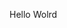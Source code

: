 Hello Wolrd








































































































































































































































































































































































































































































































































































































































































































































































































































































































































































































































































































































































































































































































































































































































































































































































































































































































































































































































































































































































































































































































































































































































































































































































































































































































































































































































































































